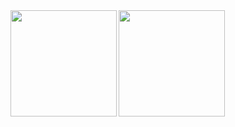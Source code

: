 <a href="https://github.com/Rokichi">
  <img align="left" height="170px" src="https://github-readme-stats.vercel.app/api?username=Rokichi&count_private=true&show_icons=true&theme=dracula" />
</a>
<a href="https://github.com/Rokichi">
 <img align="left" height="170px" src="https://github-readme-stats.vercel.app/api/top-langs/?username=Rokichi&layout=compact&show_icons=true&theme=dracula" />
</a>
<!--
**Rokichi/Rokichi** is a ✨ _special_ ✨ repository because its `README.md` (this file) appears on your GitHub profile.

Here are some ideas to get you started:

- 🔭 I’m currently working on ...
- 🌱 I’m currently learning ...
- 👯 I’m looking to collaborate on ...
- 🤔 I’m looking for help with ...
- 💬 Ask me about ...
- 📫 How to reach me: ...
- 😄 Pronouns: ...
- ⚡ Fun fact: ...
-->
